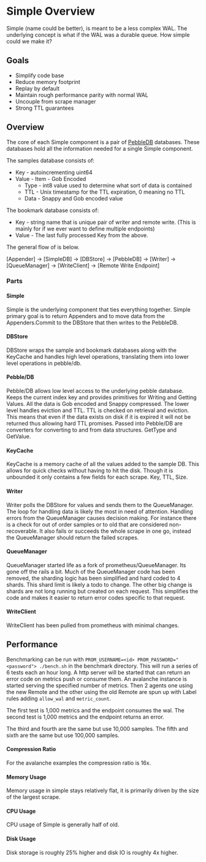 # Simple Overview

Simple (name could be better), is meant to be a less complex WAL. The underlying concept is what if the WAL was a durable queue. How simple could we make it? 

## Goals

* Simplify code base
* Reduce memory footprint
* Replay by default
* Maintain rough performance parity with normal WAL
* Uncouple from scrape manager
* Strong TTL guarantees

## Overview

The core of each Simple component is a pair of [PebbleDB](https://github.com/cockroachdb/pebble) databases. These databases hold all the information needed for a single Simple component. 

The samples database consists of:
* Key - autoincrementing uint64
* Value - Item - Gob Encoded
    * Type - int8 value used to determine what sort of data is contained
    * TTL - Unix timestamp for the TTL expiration, 0 meaning no TTL
    * Data - Snappy and Gob encoded value

The bookmark database consists of:
* Key - string name that is unique pair of writer and remote write. (This is mainly for if we ever want to define multiple endpoints)
* Value - The last fully processed Key from the above.

The general flow of is below.

[Appender] -> [SimpleDB] -> [DBStore] -> [PebbleDB] -> [Writer] -> [QueueManager] -> [WriteClient] -> [Remote Write Endpoint]

### Parts

#### Simple

Simple is the underlying component that ties everything together. Simple primary goal is to return Appenders and to move data from the Appenders.Commit to the DBStore that then writes to the PebbleDB.

#### DBStore

DBStore wraps the sample and bookmark databases along with the KeyCache and handles high level operations, translating them into lower level operations in pebble/db. 

#### Pebble/DB

Pebble/DB allows low level access to the underlying pebble database. Keeps the current index key and provides primitives for Writing and Getting Values. All the data is Gob encoded and Snappy compressed. The lower level handles eviction and TTL. TTL is checked on retrieval and eviction. This means that even if the data exists on disk if it is expired it will not be returned thus allowing hard TTL promises. Passed into Pebble/DB are converters for converting to and from data structures. GetType and GetValue.

#### KeyCache

KeyCache is a memory cache of all the values added to the sample DB. This allows for quick checks without having to hit the disk. Though it is unbounded it only contains a few fields for each scrape. Key, TTL, Size.

#### Writer

Writer polls the DBStore for values and sends them to the QueueManager. The loop for handling data is likely the most in need of attention. Handling errors from the QueueManager causes decision making. For instance there is a check for out of order samples or to old that are considered non-recoverable. It also fails or succeeds the whole scrape in one go, instead the QueueManager should return the failed scrapes. 

#### QueueManager

QueueManager started life as a fork of prometheus/QueueManager. Its gone off the rails a bit. Much of the QueueManager code has been removed, the sharding logic has been simplified and hard coded to 4 shards. This shard limit is likely a todo to change. The other big change is shards are not long running but created on each request. This simplifies the code and makes it easier to return error codes specific to that request.

#### WriteClient

WriteClient has been pulled from prometheus with minimal changes.


## Performance

Benchmarking can be run with `PROM_USERNAME=<id> PROM_PASSWORD="<password"> ./bench.sh` in the benchmark directory. This will run a series of 6 tests each an hour long. A http server will be started that can return an error code on metrics push or consume them. An avalanche instance is started serving the specified number of metrics. Then 2 agents one using the new Remote and the other using the old Remote are spun up with Label rules adding `allow_wal` and `metric_count`.

The first test is 1,000 metrics and the endpoint consumes the wal.
The second test is 1,000 metrics and the endpoint returns an error.

The third and fourth are the same but use 10,000 samples.
The fifth and sixth are the same but use 100,000 samples.

#### Compression Ratio

For the avalanche examples the compression ratio is 16x. 

#### Memory Usage

Memory usage in simple stays relatively flat, it is primarily driven by the size of the largest scrape. 

#### CPU Usage

CPU usage of Simple is generally half of old.

#### Disk Usage

Disk storage is roughly 25% higher and disk IO is roughly 4x higher.
